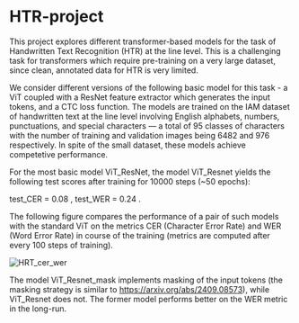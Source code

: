# HTR-project

This project explores different transformer-based models for the task of Handwritten Text Recognition (HTR) at the line level. This is a challenging task for transformers which require pre-training on a very large dataset, since clean, annotated data for HTR is very limited. 

We consider different versions of the following basic model for this task - a ViT coupled with a ResNet feature extractor which generates the input tokens, and a CTC loss function. The models are trained on the  IAM dataset of handwritten text at the line level involving English alphabets, numbers, punctuations, and special characters — a total of 95 classes of characters with the number of training and validation images being 6482 and 976 respectively. In spite of the small dataset, these models achieve competetive performance. 

For the most basic model ViT_ResNet, the model ViT_Resnet yields the following test scores after training for 10000 steps (~50 epochs):

test_CER = 0.08 , test_WER = 0.24 . 
 
The following figure compares the performance of a pair of such models with the standard ViT on the metrics CER (Character Error Rate) and WER (Word Error Rate) in course of the training (metrics are computed after every 100 steps of training). 


![HRT_cer_wer](https://github.com/user-attachments/assets/1f37f293-3562-4663-8e14-ff02f2436c40)

The model ViT_Resnet_mask implements masking of the input tokens (the masking strategy is similar to https://arxiv.org/abs/2409.08573), 
while ViT_Resnet does not. The former model performs better on the WER metric in the long-run. 


